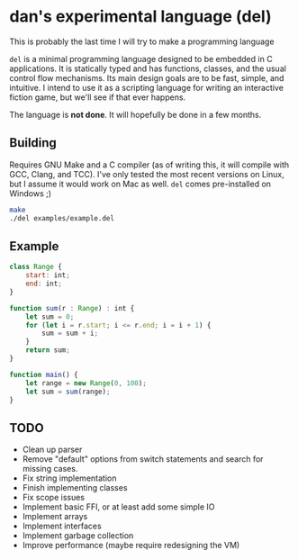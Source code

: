 # dan's experimental language (del)
This is probably the last time I will try to make a programming language

`del` is a minimal programming language designed to be embedded in C applications. It is statically typed and has functions, classes, and the usual control flow mechanisms. Its main design goals are to be fast, simple, and intuitive. I intend to use it as a scripting language for writing an interactive fiction game, but we'll see if that ever happens.

The language is **not done**. It will hopefully be done in a few months.

## Building
Requires GNU Make and a C compiler (as of writing this, it will compile with GCC, Clang, and TCC). I've only tested the most recent versions on Linux, but I assume it would work on Mac as well. `del` comes pre-installed on Windows ;)

``` bash
make
./del examples/example.del
```


## Example
``` js
class Range {
    start: int;
    end: int;
}

function sum(r : Range) : int {
    let sum = 0;
    for (let i = r.start; i <= r.end; i = i + 1) {
        sum = sum + i;
    }
    return sum;
}

function main() {
    let range = new Range(0, 100);
    let sum = sum(range);
}
```

## TODO
- Clean up parser
- Remove "default" options from switch statements and search for missing cases.
- Fix string implementation
- Finish implementing classes 
- Fix scope issues
- Implement basic FFI, or at least add some simple IO
- Implement arrays
- Implement interfaces
- Implement garbage collection
- Improve performance (maybe require redesigning the VM)